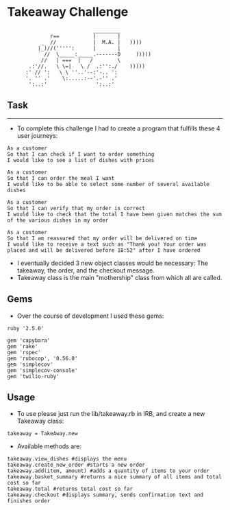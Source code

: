 Takeaway Challenge
==================
```
                            _________
              r==           |       |
           _  //            |  M.A. |   ))))
          |_)//(''''':      |       |
            //  \_____:_____.-------D     )))))
           //   | ===  |   /        \
       .:'//.   \ \=|   \ /  .:'':./    )))))
      :' // ':   \ \ ''..'--:'-.. ':
      '. '' .'    \:.....:--'.-'' .'
       ':..:'                ':..:'

```
## Task
-----

* To complete this challenge I had to create a program that fulfills these 4 user journeys:

```
As a customer
So that I can check if I want to order something
I would like to see a list of dishes with prices

As a customer
So that I can order the meal I want
I would like to be able to select some number of several available dishes

As a customer
So that I can verify that my order is correct
I would like to check that the total I have been given matches the sum of the various dishes in my order

As a customer
So that I am reassured that my order will be delivered on time
I would like to receive a text such as "Thank you! Your order was placed and will be delivered before 18:52" after I have ordered
```

* I eventually decided 3 new object classes would be necessary: The takeaway, the order, and the checkout message.
* Takeaway class is the main "mothership" class from which all are called.

## Gems

- Over the course of development I used these gems:
```
ruby '2.5.0'

gem 'capybara'
gem 'rake'
gem 'rspec'
gem 'rubocop', '0.56.0'
gem 'simplecov'
gem 'simplecov-console'
gem 'twilio-ruby'
```
## Usage

- To use please just run the lib/takeaway.rb in IRB, and create a new Takeaway class:
```
takeaway = TakeAway.new
```
- Available methods are:
```
takeaway.view_dishes #displays the menu
takeaway.create_new_order #starts a new order
takeaway.add(item, amount) #adds a quantity of items to your order
takeaway.basket_summary #returns a nice summary of all items and total cost so far
takeaway.total #returns total cost so far
takeaway.checkout #displays summary, sends confirmation text and finishes order
```
